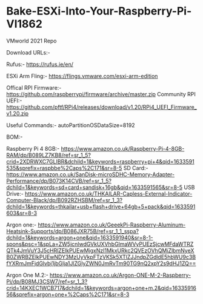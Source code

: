 # Bake-ESXi-Into-Your-Raspberry-Pi-VI1862
VMworld 2021 Repo


Download URLs:-

Rufus:- https://rufus.ie/en/

ESXi Arm Fling:- https://flings.vmware.com/esxi-arm-edition

Offical RPI Firmware:- https://github.com/raspberrypi/firmware/archive/master.zip
Community RPI UEFI:- https://github.com/pftf/RPi4/releases/download/v1.20/RPi4_UEFI_Firmware_v1.20.zip

Useful Commands:- 
autoPartitionOSDataSize=8192

BOM:- 

Raspberry Pi 4 8GB:- https://www.amazon.co.uk/Raspberry-Pi-4-8GB-RAM/dp/B089LZ7KB8/ref=sr_1_5?crid=2XDRWXC7GLIBR&dchild=1&keywords=raspberry+pi+4&qid=1633591535&sprefix=raspbbe%2Caps%2C171&sr=8-5
SD Card:- https://www.amazon.co.uk/SanDisk-microSDHC-Memory-Adapter-Performance/dp/B073K14CVB/ref=sr_1_5?dchild=1&keywords=sd+card+sandisk+16gb&qid=1633591565&sr=8-5
USB Drive:- https://www.amazon.co.uk/THKAILAR-Capless-External-Indicator-Computer-Black/dp/B092RZHSBM/ref=sr_1_3?dchild=1&keywords=thkailar+usb+flash+drive+64gb+5+pack&qid=1633591603&sr=8-3

Argon one:- https://www.amazon.co.uk/GeeekPi-Raspberry-Aluminum-Heatsink-Supports/dp/B086JXR75B/ref=sr_1_1_sspa?dchild=1&keywords=argon+one&qid=1633591940&sr=8-1-spons&psc=1&spLa=ZW5jcnlwdGVkUXVhbGlmaWVyPUEzSjcwMFdaWTRZQTk4JmVuY3J5cHRlZElkPUEwMjgxNzI1MkxURkc2QVEzOVhQMiZlbmNyeXB0ZWRBZElkPUEwNDY3MzUyVkpFTzVKSk5XTlZJJndpZGdldE5hbWU9c3BfYXRmJmFjdGlvbj1jbGlja1JlZGlyZWN0JmRvTm90TG9nQ2xpY2s9dHJ1ZQ==


Argon One M.2:- https://www.amazon.co.uk/Argon-ONE-M-2-Raspberry-Pi/dp/B08MJ3CSW7/ref=sr_1_3?crid=14KXEC1WCB717&dchild=1&keywords=argon+one+m.2&qid=1633591656&sprefix=argon+one+%2Caps%2C171&sr=8-3

